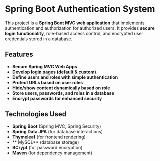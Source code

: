 # **Spring Boot Authentication System**

This project is a **Spring Boot MVC web application** that implements authentication and authorization for authorized users. It provides **secure login functionality**, role-based access control, and encrypted user credentials stored in a database.

## **Features**
- **Secure Spring MVC Web Apps**
- **Develop login pages (default & custom)**
- **Define users and roles with simple authentication**
- **Protect URLs based on user roles**
- **Hide/show content dynamically based on role**
- **Store users, passwords, and roles in a database**
- **Encrypt passwords for enhanced security**

## **Technologies Used**
- **Spring Boot** (Spring MVC, Spring Security)
- **Spring Data JPA** (for database interactions)
- **Thymeleaf** (for frontend rendering)
- ** MySQL** (database storage)
- **BCrypt** (for password encryption)
- **Maven** (for dependency management)
